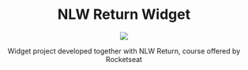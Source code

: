 <h1 align="center">NLW Return Widget</h1>

<p align="center">
<img src="http://img.shields.io/static/v1?label=STATUS&message=EM%20DESENVOLVIMENTO&color=GREEN&style=for-the-badge"/>
</p>

<p align="center">Widget project developed together with NLW Return, course offered by Rocketseat</p>

